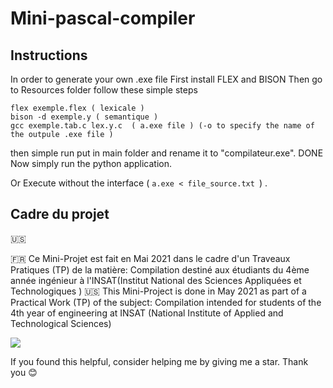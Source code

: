 ﻿# Mini-pascal-compiler
 ## Instructions 
 In order to generate your own .exe file
 First install FLEX and BISON
 Then go to Resources folder follow these simple steps
 ```
flex exemple.flex ( lexicale )
bison -d exemple.y ( semantique )
gcc exemple.tab.c lex.y.c  ( a.exe file ) (-o to specify the name of the outpule .exe file )
```
then simple run put in main folder and rename it to "compilateur.exe". DONE
Now simply run the python application.

Or Execute without the interface ( `a.exe < file_source.txt `) .
 ## Cadre du projet 
 :us: 
 
:fr: Ce Mini-Projet est fait en Mai 2021 dans le cadre d'un Traveaux Pratiques (TP) de la matière: Compilation destiné aux étudiants du 4ème année ingénieur à l'INSAT(Institut National des Sciences Appliquées et Technologiques )
:us: This Mini-Project is done in May 2021 as part of a Practical Work (TP) of the subject: Compilation intended for students of the 4th year of engineering at INSAT (National Institute of Applied and Technological Sciences)

<img src="https://s3.gifyu.com/images/58lc4g.gif" />



If you found this helpful, consider helping me by giving me a star. Thank you 😊
